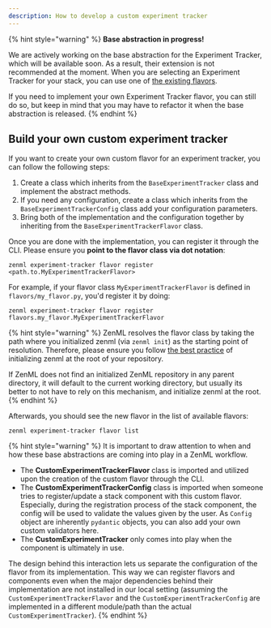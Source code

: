 ```yaml
---
description: How to develop a custom experiment tracker
---
```


{% hint style="warning" %}
**Base abstraction in progress!**

We are actively working on the base abstraction for the Experiment Tracker,
which  will be available soon. As a result, their extension is not recommended 
at the moment. When you are selecting an Experiment Tracker for your stack, 
you can use one of [the existing flavors](./experiment-trackers.md#experiment-tracker-flavors).

If you need to implement your own Experiment Tracker flavor, you can still do 
so, but keep in mind that you may have to refactor it when the base abstraction
is released.
{% endhint %}

## Build your own custom experiment tracker

If you want to create your own custom flavor for an experiment tracker, you can 
follow the following steps:

1. Create a class which inherits from the `BaseExperimentTracker` class and 
implement the abstract methods.
2. If you need any configuration, create a class which inherits from the 
`BaseExperimentTrackerConfig` class add your configuration parameters.
3. Bring both of the implementation and the configuration together by inheriting
from the `BaseExperimentTrackerFlavor` class.

Once you are done with the implementation, you can register it through the CLI.
Please ensure you **point to the flavor class via dot notation**: 

```shell
zenml experiment-tracker flavor register <path.to.MyExperimentTrackerFlavor>
```

For example, if your flavor class `MyExperimentTrackerFlavor` is defined in `flavors/my_flavor.py`,
you'd register it by doing:

```shell
zenml experiment-tracker flavor register flavors.my_flavor.MyExperimentTrackerFlavor
```


{% hint style="warning" %}
ZenML resolves the flavor class by taking the path where you initialized zenml
(via `zenml init`) as the starting point of resolution. Therefore, please ensure
you follow [the best practice](../../guidelines/best-practices.md) of initializing
zenml at the root of your repository.

If ZenML does not find an initialized ZenML repository in any parent directory, it
will default to the current working directory, but usually its better to not have to
rely on this mechanism, and initialize zenml at the root.
{% endhint %}

Afterwards, you should see the new flavor in the list of available flavors:

```shell
zenml experiment-tracker flavor list
```

{% hint style="warning" %}
It is important to draw attention to when and how these base abstractions are 
coming into play in a ZenML workflow.

- The **CustomExperimentTrackerFlavor** class is imported and utilized upon the 
creation of the custom flavor through the CLI.
- The **CustomExperimentTrackerConfig** class is imported when someone tries to 
register/update a stack component with this custom flavor. Especially, 
during the registration process of the stack component, the config will be used 
to validate the values given by the user. As `Config` object are inherently 
`pydantic` objects, you can also add your own custom validators here.
- The **CustomExperimentTracker** only comes into play when the component is 
ultimately in use. 

The design behind this interaction lets us separate the configuration of the 
flavor from its implementation. This way we can register flavors and components 
even when the major dependencies behind their implementation are not installed
in our local setting (assuming the `CustomExperimentTrackerFlavor` and the 
`CustomExperimentTrackerConfig` are implemented in a different module/path than
the actual `CustomExperimentTracker`).
{% endhint %}